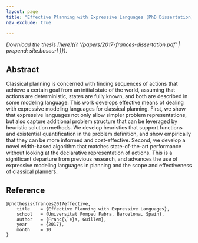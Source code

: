 ```yaml
---
layout: page
title: "Effective Planning with Expressive Languages (PhD Dissertation)"
nav_exclude: true

---
```


_Download the thesis [here]({{ '/papers/2017-frances-dissertation.pdf' | prepend: site.baseurl }})_.


## Abstract

Classical planning is concerned with finding sequences of actions that achieve a certain
goal from an initial state of the world, assuming that actions are deterministic,
states are fully known, and both are described in some modeling language. This work
develops effective means of dealing with expressive modeling languages for classical
planning. First, we show that expressive languages not only allow simpler problem
representations, but also capture additional problem structure that can be leveraged
by heuristic solution methods. We develop heuristics that support functions and
existential quantification in the problem definition, and show empirically that they
can be more informed and cost-effective. Second, we develop a novel width-based
algorithm that matches state-of-the-art performance without looking at the declarative
representation of actions. This is a significant departure from previous research,
and advances the use of expressive modeling languages in planning and the scope
and effectiveness of classical planners.

## Reference

	@phdthesis{frances2017effective,
        title    = {Effective Planning with Expressive Languages},
        school   = {Universitat Pompeu Fabra, Barcelona, Spain},
        author   = {Franc{\`e}s, Guillem},
        year     = {2017},
        month    = 10
    }